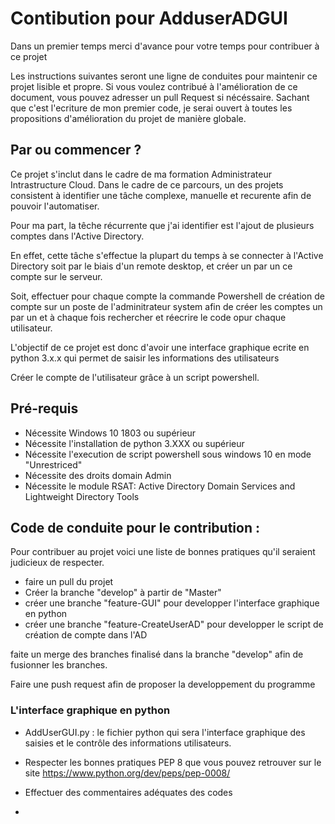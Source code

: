# Contibution pour AdduserADGUI

Dans un premier temps merci d'avance pour votre temps pour contribuer à ce projet

Les instructions suivantes seront une ligne de conduites pour maintenir ce projet lisible et propre. 
Si vous voulez contribué à l'amélioration de ce document, vous pouvez adresser un pull Request si nécéssaire.
Sachant que c'est l'ecriture de mon premier code, je serai ouvert à toutes les propositions d'amélioration du projet de manière globale.

## Par ou commencer ?

Ce projet s'inclut dans le cadre de ma formation Administrateur Intrastructure Cloud. 
Dans le cadre de ce parcours, un des projets consistent à identifier une tâche complexe, manuelle et recurente afin de pouvoir l'automatiser.

Pour ma part, la têche récurrente que j'ai identifier est l'ajout de plusieurs comptes dans l'Active Directory.

En effet, cette tâche s'effectue la plupart du temps à se connecter à l'Active Directory soit par le biais d'un remote desktop,
et créer un par un ce compte sur le serveur.

Soit, effectuer pour chaque compte la commande Powershell de création de compte sur un poste de l'adminitrateur system afin de créer
les comptes un par un et à chaque fois rechercher et réecrire le code opur chaque utilisateur.

L'objectif de ce projet est donc d'avoir une interface graphique ecrite en python 3.x.x qui permet de saisir les informations des utilisateurs

Créer le compte de l'utilisateur grâce à un script powershell.

## Pré-requis

- Nécessite Windows 10 1803 ou supérieur
- Nécessite l'installation de python 3.XXX ou supérieur
- Nécessite l'execution de script powershell sous windows 10 en mode "Unrestriced"
- Nécessite des droits domain Admin
- Nécessite le module RSAT: Active Directory Domain Services and Lightweight Directory Tools

## Code de conduite pour le contribution :
Pour contribuer au projet voici une liste de bonnes pratiques qu'il seraient judicieux de respecter.

- faire un pull du projet
- Créer la branche "develop" à partir de "Master"
- créer une branche "feature-GUI" pour developper l'interface graphique en python
- créer une branche "feature-CreateUserAD" pour developper le script de création de compte dans l'AD

faite un merge des branches finalisé dans la branche "develop" afin de fusionner les branches.

Faire une push request afin de proposer la developpement du programme

### L'interface graphique en python

- AddUserGUI.py : le fichier python qui sera l'interface graphique des saisies et le contrôle des informations utilisateurs.

- Respecter les bonnes pratiques PEP 8 que vous pouvez retrouver sur le site https://www.python.org/dev/peps/pep-0008/ 
- Effectuer des commentaires adéquates des codes
- 
